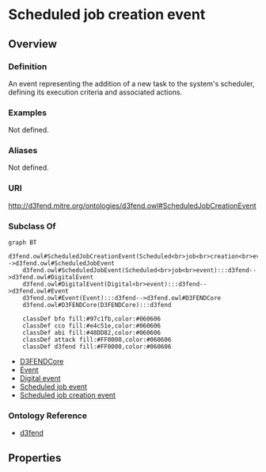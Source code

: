 # Scheduled job creation event

## Overview

### Definition
An event representing the addition of a new task to the system's scheduler, defining its execution criteria and associated actions.

### Examples
Not defined.

### Aliases
Not defined.

### URI
http://d3fend.mitre.org/ontologies/d3fend.owl#ScheduledJobCreationEvent

### Subclass Of
```mermaid
graph BT
    d3fend.owl#ScheduledJobCreationEvent(Scheduled<br>job<br>creation<br>event):::d3fend-->d3fend.owl#ScheduledJobEvent
    d3fend.owl#ScheduledJobEvent(Scheduled<br>job<br>event):::d3fend-->d3fend.owl#DigitalEvent
    d3fend.owl#DigitalEvent(Digital<br>event):::d3fend-->d3fend.owl#Event
    d3fend.owl#Event(Event):::d3fend-->d3fend.owl#D3FENDCore
    d3fend.owl#D3FENDCore(D3FENDCore):::d3fend
    
    classDef bfo fill:#97c1fb,color:#060606
    classDef cco fill:#e4c51e,color:#060606
    classDef abi fill:#48DD82,color:#060606
    classDef attack fill:#FF0000,color:#060606
    classDef d3fend fill:#FF0000,color:#060606
```

- [D3FENDCore](/docs/ontology/reference/model/D3FENDCore/D3FENDCore.md)
- [Event](/docs/ontology/reference/model/D3FENDCore/Event/Event.md)
- [Digital event](/docs/ontology/reference/model/D3FENDCore/Event/Digital%20event/Digital%20event.md)
- [Scheduled job event](/docs/ontology/reference/model/D3FENDCore/Event/Digital%20event/Scheduled%20job%20event/Scheduled%20job%20event.md)
- [Scheduled job creation event](/docs/ontology/reference/model/D3FENDCore/Event/Digital%20event/Scheduled%20job%20event/Scheduled%20job%20creation%20event/Scheduled%20job%20creation%20event.md)


### Ontology Reference
- [d3fend](http://d3fend.mitre.org/ontologies/d3fend.owl#)

## Properties
